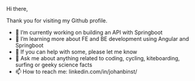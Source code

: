 Hi there, 

Thank you for visiting my Github profile.

- 🔭 I’m currently working on building an API with Springboot
- 🌱 I’m learning more about FE and BE development using Angular and Springboot
- 🤔 If you can help with some, please let me know
- 💬 Ask me about anything related to coding, cycling, kiteboarding, surfing or geeky science facts
- 📫 How to reach me: linkedin.com/in/johanbinst/

<!--
**JohanBinst/JohanBinst** is a ✨ _special_ ✨ repository because its `README.md` (this file) appears on your GitHub profile.

Here are some ideas to get you started:

- 🔭 I’m currently working on ...
- 🌱 I’m currently learning ...
- 👯 I’m looking to collaborate on ...
- 🤔 I’m looking for help with ...
- 💬 Ask me about ...
- 📫 How to reach me: ...
- 😄 Pronouns: ...
- ⚡ Fun fact: ...
-->
